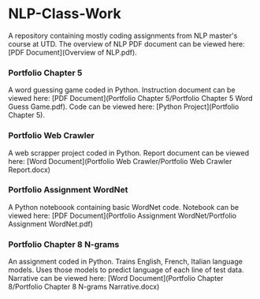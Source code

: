 # NLP-Class-Work
A repository containing mostly coding assignments from NLP master's course at UTD. The overview of NLP PDF document can be viewed here: [PDF Document](Overview of NLP.pdf).

### Portfolio Chapter 5
A word guessing game coded in Python. Instruction document can be viewed here: [PDF Document](Portfolio Chapter 5/Portfolio Chapter 5 Word Guess Game.pdf).
Code can be viewed here: [Python Project](Portfolio Chapter 5).

### Portfolio Web Crawler
A web scrapper project coded in Python. Report document can be viewed here: [Word Document](Portfolio Web Crawler/Portfolio Web Crawler Report.docx)

### Portfolio Assignment WordNet
A Python noteboook containing basic WordNet code. Notebook can be viewed here: [PDF Document](Portfolio Assignment WordNet/Portfolio Assignment WordNet.pdf)

### Portfolio Chapter 8 N-grams
An assignment coded in Python. Trains English, French, Italian language models. Uses those models to predict language of each line of test data. Narrative can be viewed here: [Word Document](Portfolio Chapter 8/Portfolio Chapter 8 N-grams Narrative.docx)